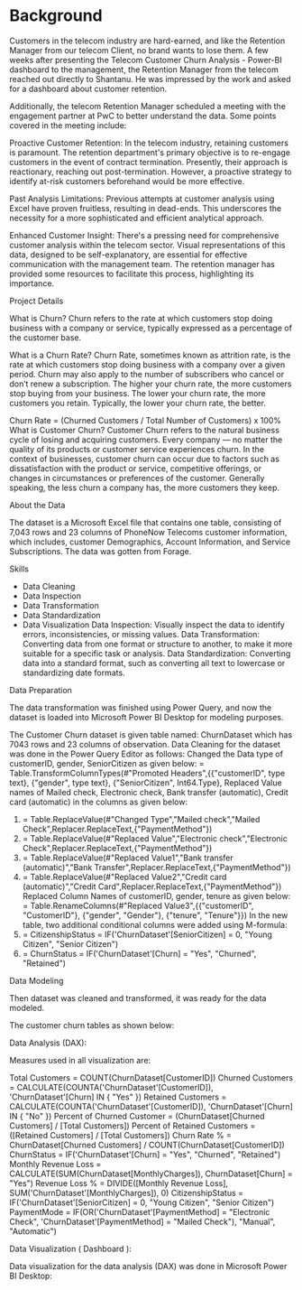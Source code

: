 # Background

Customers in the telecom industry are hard-earned, and like the Retention Manager from our telecom Client, no brand wants to lose them. A few weeks after presenting the Telecom Customer Churn Analysis - Power-BI dashboard to the management, the Retention Manager from the telecom reached out directly to Shantanu. He was impressed by the work and asked for a dashboard about customer retention.

Additionally, the telecom Retention Manager scheduled a meeting with the engagement partner at PwC to better understand the data. Some points covered in the meeting include:

Proactive Customer Retention: In the telecom industry, retaining customers is paramount. The retention department's primary objective is to re-engage customers in the event of contract termination. Presently, their approach is reactionary, reaching out post-termination. However, a proactive strategy to identify at-risk customers beforehand would be more effective.

Past Analysis Limitations: Previous attempts at customer analysis using Excel have proven fruitless, resulting in dead-ends. This underscores the necessity for a more sophisticated and efficient analytical approach.

Enhanced Customer Insight: There's a pressing need for comprehensive customer analysis within the telecom sector. Visual representations of this data, designed to be self-explanatory, are essential for effective communication with the management team. The retention manager has provided some resources to facilitate this process, highlighting its importance.

Project Details

What is Churn?
Churn refers to the rate at which customers stop doing business with a company or service, typically expressed as a percentage of the customer base.

What is a Churn Rate?
Churn Rate, sometimes known as attrition rate, is the rate at which customers stop doing business with a company over a given period. Churn may also apply to the number of subscribers who cancel or don’t renew a subscription. The higher your churn rate, the more customers stop buying from your business. The lower your churn rate, the more customers you retain. Typically, the lower your churn rate, the better.

Churn Rate = (Churned Customers / Total Number of Customers) x 100%
What is Customer Churn?
Customer Churn refers to the natural business cycle of losing and acquiring customers. Every company — no matter the quality of its products or customer service experiences churn. In the context of businesses, customer churn can occur due to factors such as dissatisfaction with the product or service, competitive offerings, or changes in circumstances or preferences of the customer. Generally speaking, the less churn a company has, the more customers they keep.



About the Data

The dataset is a Microsoft Excel file that contains one table, consisting of 7,043 rows and 23 columns of PhoneNow Telecoms customer information, which includes, customer Demographics, Account Information, and Service Subscriptions. The data was gotten from Forage.



Skills

- Data Cleaning
- Data Inspection
- Data Transformation
- Data Standardization
- Data Visualization
Data Inspection: Visually inspect the data to identify errors, inconsistencies, or missing values.
Data Transformation: Converting data from one format or structure to another, to make it more suitable for a specific task or analysis.
Data Standardization: Converting data into a standard format, such as converting all text to lowercase or standardizing date formats.


Data Preparation

The data transformation was finished using Power Query, and now the dataset is loaded into Microsoft Power BI Desktop for modeling purposes.

The Customer Churn dataset is given table named:
ChurnDataset which has 7043 rows and 23 columns of observation.
Data Cleaning for the dataset was done in the Power Query Editor as follows:
Changed the Data type of customerID, gender, SeniorCitizen as given below:
= Table.TransformColumnTypes(#"Promoted Headers",{{"customerID", type text}, {"gender", type text}, {"SeniorCitizen", Int64.Type},
Replaced Value names of Mailed check, Electronic check, Bank transfer (automatic), Credit card (automatic) in the columns as given below:
1. = Table.ReplaceValue(#"Changed Type","Mailed check","Mailed Check",Replacer.ReplaceText,{"PaymentMethod"})
2. = Table.ReplaceValue(#"Replaced Value","Electronic check","Electronic Check",Replacer.ReplaceText,{"PaymentMethod"})
3. = Table.ReplaceValue(#"Replaced Value1","Bank transfer (automatic)","Bank Transfer",Replacer.ReplaceText,{"PaymentMethod"})
4. = Table.ReplaceValue(#"Replaced Value2","Credit card (automatic)","Credit Card",Replacer.ReplaceText,{"PaymentMethod"})
Replaced Column Names of customerID, gender, tenure as given below:
= Table.RenameColumns(#"Replaced Value3",{{"customerID", "CustomerID"}, {"gender", "Gender"}, {"tenure", "Tenure"}})
In the new table, two additional conditional columns were added using M-formula:
1. = CitizenshipStatus = IF('ChurnDataset'[SeniorCitizen] = 0, "Young Citizen", "Senior Citizen")
2. = ChurnStatus = IF('ChurnDataset'[Churn] = "Yes", "Churned", "Retained")


Data Modeling

Then dataset was cleaned and transformed, it was ready for the data modeled.

The customer churn tables as shown below:




Data Analysis (DAX):

Measures used in all visualization are:

Total Customers = COUNT(ChurnDataset[CustomerID])
Churned Customers = CALCULATE(COUNTA('ChurnDataset'[CustomerID]), 'ChurnDataset'[Churn] IN { "Yes" })
Retained Customers = CALCULATE(COUNTA('ChurnDataset'[CustomerID]), 'ChurnDataset'[Churn] IN { "No" })
Percent of Churned Customer = (ChurnDataset[Churned Customers] / [Total Customers])
Percent of Retained Customers = ([Retained Customers] / [Total Customers])
Churn Rate % = ChurnDataset[Churned Customers] / COUNT(ChurnDataset[CustomerID])
ChurnStatus = IF('ChurnDataset'[Churn] = "Yes", "Churned", "Retained")
Monthly Revenue Loss = CALCULATE(SUM(ChurnDataset[MonthlyCharges]), ChurnDataset[Churn] = "Yes")
Revenue Loss % = DIVIDE([Monthly Revenue Loss], SUM('ChurnDataset'[MonthlyCharges]), 0)
CitizenshipStatus = IF('ChurnDataset'[SeniorCitizen] = 0, "Young Citizen", "Senior Citizen")
PaymentMode = IF(OR('ChurnDataset'[PaymentMethod] = "Electronic Check", 'ChurnDataset'[PaymentMethod] = "Mailed Check"), "Manual", "Automatic")


Data Visualization ( Dashboard ):

Data visualization for the data analysis (DAX) was done in Microsoft Power BI Desktop:
